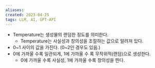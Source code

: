 ```yaml
---
aliases: 
created: 2023-04-25 
tags: LLM, AI, GPT-API
---
```


- Temperature는 생성물의 랜덤한 정도를 의미한다.
	- Temperature는 사실성과 창의성을 조절하는 값으로 알려져 있다.
- 0~1 사이의 값을 가진다. (0~2인 경우도 있음.)
- 0에 가까울 수록 일관되게, 1에 가까울 수 록 무작위적(랜덤)으로 생성한다.
	- 0에 가까울 수록 사실성, 1에 가까울 수록 창의성을 띈다.